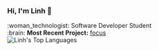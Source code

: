 <link rel="stylesheet" type="text/css" media="all" href="css/styles.css" />


<h3>Hi, I'm Linh 👋</h3>
<div class="wrapper">
    <div class="about inline-block-child">
        :woman_technologist: Software Developer Student<br>
        :brain: <b>Most Recent Project:</b> <a href="https://github.com/focus
        -storm">focus</a> 
    </div>
    <div class="stats inline-block-child">
        <img src="https://github-readme-stats.vercel.app/api/top-langs/?username=truongnguyenlinh&hide=css&layout=compact" alt="Linh's Top Languages">
    </div>
</div>
<br>